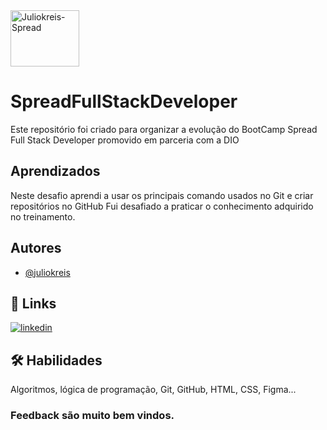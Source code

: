 <img align="center" alt="Juliokreis-Spread" height="90" width="110" src=https://hermes.digitalinnovation.one/tracks/a0fb3b13-3dd0-495e-8f07-77cc1a85991f.png> 

# SpreadFullStackDeveloper

Este repositório foi criado para organizar a evolução do BootCamp Spread Full Stack Developer promovido em parceria com a DIO

## Aprendizados

Neste desafio aprendi a usar os principais comando usados no Git e criar repositórios no GitHub
Fui desafiado a praticar o conhecimento adquirido no treinamento.


## Autores

- [@juliokreis](https://www.github.com/juliokreis)


## 🔗 Links
[![linkedin](https://img.shields.io/badge/linkedin-0A66C2?style=for-the-badge&logo=linkedin&logoColor=white)](https://www.linkedin.com/in/juliokreis/)


## 🛠 Habilidades
Algoritmos, lógica de programação, Git, GitHub, HTML, CSS, Figma...

### Feedback são muito bem vindos.




